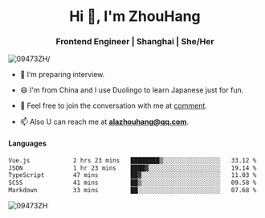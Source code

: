 <h1 align="center">Hi 👋, I'm ZhouHang</h1>

<h3 align="center">Frontend Engineer | Shanghai | She/Her</h3>
<p align="left"> <img src=https://komarev.com/ghpvc/?username=09473ZH alt=09473ZH/> </p>


- 🤔 I’m preparing interview.
  
- 😄 I'm from China and I use Duolingo to learn Japanese just for fun.
  
- 🐨 Feel free to join the conversation with me at [comment](https://github.com/09473ZH/comment/discussions).

- 📫 Also U can reach me at **alazhouhang@qq.com**.


<h4 align="left">Languages</h4>
<!--START_SECTION:waka-->

```txt
Vue.js            2 hrs 23 mins   ████████▒░░░░░░░░░░░░░░░░   33.12 %
JSON              1 hr 23 mins    ████▓░░░░░░░░░░░░░░░░░░░░   19.14 %
TypeScript        47 mins         ██▓░░░░░░░░░░░░░░░░░░░░░░   11.03 %
SCSS              41 mins         ██▒░░░░░░░░░░░░░░░░░░░░░░   09.58 %
Markdown          33 mins         ██░░░░░░░░░░░░░░░░░░░░░░░   07.68 %
```

<!--END_SECTION:waka-->

<p align="left"> <img src=https://github-readme-stats.vercel.app/api?username=09473ZH&show_icons=true alt=09473ZH /> </p>
